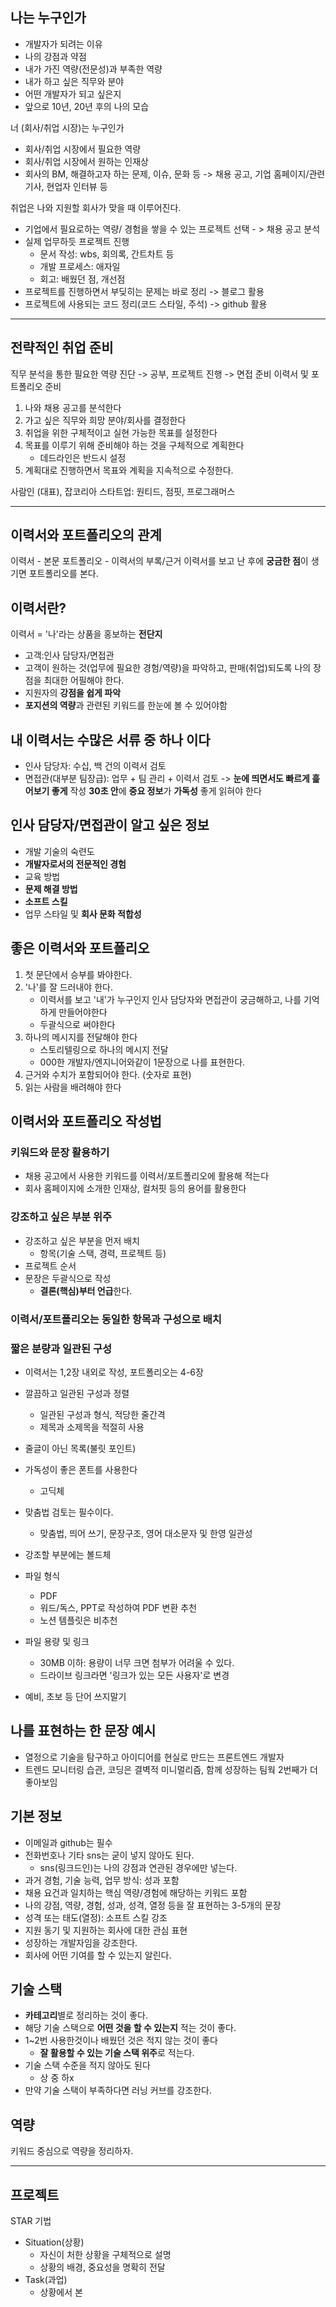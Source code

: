 ## 나는 누구인가
- 개발자가 되려는 이유
- 나의 강점과 약점
- 내가 가진 역량(전문성)과 부족한 역량
- 내가 하고 싶은 직무와 분야
- 어떤 개발자가 되고 싶은지
- 앞으로 10년, 20년 후의 나의 모습

너 (회사/취업 시장)는 누구인가
- 회사/취업 시장에서 필요한 역량
- 회사/취업 시장에서 원하는 인재상
- 회사의 BM, 해결하고자 하는 문제, 이슈, 문화 등
-> 채용 공고, 기업 홈페이지/관련 기사, 현업자 인터뷰 등

취업은 나와 지원할 회사가 맞을 때 이루어진다.



- 기업에서 필요로하는 역량/ 경험을 쌓을 수 있는 프로젝트 선택 - > 채용 공고 분석
- 실제 업무하듯 프로젝트 진행
	- 문서 작성: wbs, 회의록, 간트차트 등
	- 개발 프로세스: 애자일
	- 회고: 배웠던 점, 개선점
- 프로젝트를 진행하면서 부딪히는 문제는 바로 정리 -> 블로그 활용
- 프로젝트에 사용되는 코드 정리(코드 스타일, 주석) -> github 활용

---
## 전략적인 취업 준비
직무 분석을 통한 필요한 역량 진단 -> 공부, 프로젝트 진행 -> 면접 준비 이력서 및 포트폴리오 준비

1. 나와 채용 공고를 분석한다
2. 가고 싶은 직무와 희망 분야/회사를 결정한다
3. 취업을 위한 구체적이고 실현 가능한 목표를 설정한다
4. 목표를 이루기 위해 준비해야 하는 것을 구체적으로 계획한다
	- 데드라인은 반드시 설정
5. 계획대로 진행하면서 목표와 계획을 지속적으로 수정한다.

사람인 (대표), 잡코리아
스타트업: 원티드, 점핏, 프로그래머스

---
## 이력서와 포트폴리오의 관계

이력서 - 본문
포트폴리오 - 이력서의 부록/근거
	이력서를 보고 난 후에 **궁금한 점**이 생기면 포트폴리오를 본다.


## 이력서란?
이력서 = '나'라는 상품을 홍보하는 **전단지**
- 고객:인사 담당자/면접관
- 고객이 원하는 것(업무에 필요한 경험/역량)을 파악하고, 판매(취업)되도록 나의 장점을 최대한 어필해야 한다.
- 지원자의 **강점을 쉽게 파악**
- **포지션의 역량**과 관련된 키워드를 한눈에 볼 수 있어야함

## 내 이력서는 수많은 서류 중 하나 이다
- 인사 담당자: 수십, 백 건의 이력서 검토
- 면접관(대부분 팀장급): 업무 + 팀 관리 + 이력서 검토
-> **눈에 띄면서도 빠르게 흝어보기 좋게** 작성 **30초 안**에 **중요 정보**가 **가독성** 좋게 읽혀야 한다


## 인사 담당자/면접관이 알고 싶은 정보
- 개발 기술의 숙련도
- **개발자로서의 전문적인 경험**
- 교육 방법
- **문제 해결 방법**
- **소프트 스킬**
- 업무 스타일 및 **회사 문화 적합성**


## 좋은 이력서와 포트폴리오

1. 첫 문단에서 승부를 봐야한다.
2. '나'를 잘 드러내야 한다.
	- 이력서를 보고 '내'가 누구인지 인사 담당자와 면접관이 궁금해하고, 나를 기억하게 만들어야한다
	- 두괄식으로 써야한다
3. 하나의 메시지를 전달해야 한다
	- 스토리텔링으로 하나의 메시지 전달
	- 000한 개발자/엔지니어와같이 1문장으로 나를 표현한다.
4. 근거와 수치가 포함되어야 한다. (숫자로 표현)
5. 읽는 사람을 배려해야 한다

## 이력서와 포트폴리오 작성법
### 키워드와 문장 활용하기
- 채용 공고에서 사용한 키워드를 이력서/포트폴리오에 활용해 적는다
- 회사 홈페이지에 소개한 인재상, 컬처핏 등의 용어를 활용한다
 
### 강조하고 싶은 부분 위주
- 강조하고 싶은 부분을 먼저 배치
	- 항목(기술 스택, 경력, 프로젝트 등)
- 프로젝트 순서
- 문장은 두괄식으로 작성
	- **결론(핵심)부터 언급**한다.

### 이력서/포트폴리오는 동일한 항목과 구성으로 배치

### 짧은 분량과 일관된 구성
- 이력서는 1,2장 내외로 작성, 포트폴리오는 4-6장
- 깔끔하고 일관된 구성과 정렬
	- 일관된 구성과 형식, 적당한 줄간격
	- 제목과 소제목을 적절히 사용
- 줄글이 아닌 목록(불릿 포인트)

- 가독성이 좋은 폰트를 사용한다
	- 고딕체
- 맞춤법 검토는 필수이다.
	- 맞춤법, 띄어 쓰기, 문장구조, 영어 대소문자 및 한영 일관성
- 강조할 부분에는 볼드체

- 파일 형식
	- PDF
	- 워드/독스, PPT로 작성하여 PDF 변환 추천
	- 노션 템플릿은 비추천
- 파일 용량 및 링크
	- 30MB 이하: 용량이 너무 크면 첨부가 어려울 수 있다.
	- 드라이브 링크라면 '링크가 있는 모든 사용자'로 변경

- 예비, 초보 등 단어 쓰지말기

## 나를 표현하는 한 문장 예시
- 열정으로 기술을 탐구하고 아이디어를 현실로 만드는 프론트엔드 개발자
- 트렌드 모니터링 습관, 코딩은 결벽적 미니멀리즘, 함께 성장하는 팀웍
2번째가 더 좋아보임


## 기본 정보
- 이메일과 github는 필수
- 전화번호나 기타 sns는 굳이 넣지 않아도 된다.
	- sns(링크드인)는 나의 강점과 연관된 경우에만 넣는다.
- 과거 경험, 기술 능력, 업무 방식: 성과 포함
- 채용 요건과 일치하는 핵심 역량/경험에 해당하는 키워드 포함
- 나의 강점, 역량, 경험, 성과, 성격, 열정 등을 잘 표현하는 3-5개의 문장
- 성격 또는 태도(열정): 소프트 스킬 강조
- 지원 동기 및 지원하는 회사에 대한 관심 표현
- 성장하는 개발자임을 강조한다.
- 회사에 어떤 기여를 할 수 있는지 알린다.

## 기술 스택
- **카테고리**별로 정리하는 것이 좋다.
- 해당 기술 스택으로 **어떤 것을 할 수 있는지** 적는 것이 좋다.
- 1~2번 사용한것이나 배웠던 것은 적지 않는 것이 좋다
	- **잘 활용할 수 있는 기술 스택 위주**로 적는다.
- 기술 스택 수준을 적지 않아도 된다
	- 상 중 하x
- 만약 기술 스택이 부족하다면 러닝 커브를 강조한다.

## 역량
키워드 중심으로 역량을 정리하자.


---
## 프로젝트

STAR 기법

- Situation(상황) 
	- 자신이 처한 상황을 구체적으로 설명
	- 상황의 배경, 중요성을 명확히 전달
- Task(과업)
	- 상황에서 본